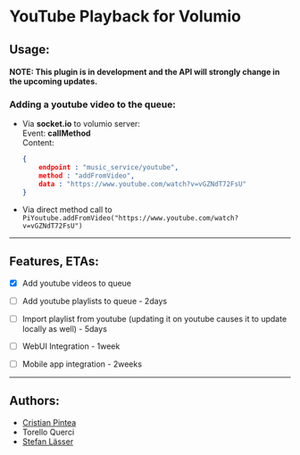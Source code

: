 YouTube Playback for Volumio
===================================

Usage:
--------

#### NOTE: This plugin is in development and the API will strongly change in the upcoming updates.

### Adding a youtube video to the queue:

- Via __socket.io__ to volumio server:  
    Event: __callMethod__  
    Content: 
    ```json
    {
        endpoint : "music_service/youtube",
        method : "addFromVideo",
        data : "https://www.youtube.com/watch?v=vGZNdT72FsU"
    }
    
    ```

- Via direct method call to ```PiYoutube.addFromVideo("https://www.youtube.com/watch?v=vGZNdT72FsU")```

--------------------------------------------------------------------------------


Features, ETAs:
-------------

- [x] Add youtube videos to queue
- [ ] Add youtube playlists to queue - 2days
- [ ] Import playlist from youtube (updating it on youtube causes it to update locally as well) - 5days
- [ ] WebUI Integration - 1week
- [ ] Mobile app integration - 2weeks



--------------------------------------------------------------------------------
Authors:
----------

- [Cristian Pintea](http://pintea.net)
- Torello Querci
- [Stefan Lässer](https://github.com/sla89)
